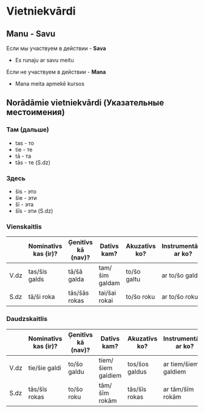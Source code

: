 # Vietniekvārdi
## Manu - Savu

Если мы участвуем в действии - **Sava**
* Es runaju ar savu meitu

Если не участвуем в действии - **Mana**
* Mana meita apmekē kursos

## Norādāmie vietniekvārdi (Указательные местоимения)

### Там (дальше)

* tas - то
* tie - те
* tā - та
* tās - те (S.dz)

### Здесь

* šis - это
* šie - эти
* šī - эта
* šīs - эти (S.dz)

### Vienskaitlis

||Nominatīvs<br>kas (ir)?|Ģenitīvs<br>kā (nav)?|Datīvs<br>kam?|Akuzatīvs<br>ko?|Instrumentālis<br>ar ko?|Lokatīvs<br> kur? kad?
|--|--|--|--|--|--|--|
V.dz|tas/šis galds|tā/šā galda|tam/šim galdam|to/šo galtu|ar to/šo galdu|tajā/šajā galdā
S.dz|tā/ši roka|tās/šās rokas|tai/šai rokai|to/šo roku|ar to/šo roku|tajā/šaja rokā

### Daudzskaitlis

||Nominatīvs<br>kas (ir)?|Ģenitīvs<br>kā (nav)?|Datīvs<br>kam?|Akuzatīvs<br>ko?|Instrumentālis<br>ar ko?|Lokatīvs<br> kur? kad?
|--|--|--|--|--|--|--|
V.dz|tie/šie galdi|to/šo galdu|tiem/šiem galdiem|tos/šos galdus|ar tiem/šiem galdiem|tajos/šajos galdos
S.dz|tās/šīs rokas|to/šo roku|tām/šīm rokām|tās/šīs rokas|ar tām/šīm rokām|tajās/šajās rokās
